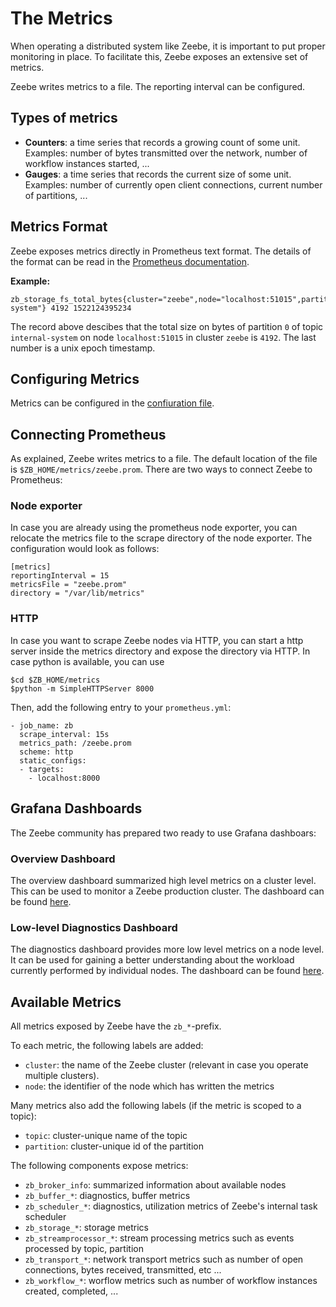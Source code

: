 # The Metrics

When operating a distributed system like Zeebe, it is important to put proper monitoring in place.
To facilitate this, Zeebe exposes an extensive set of metrics.

Zeebe writes metrics to a file. The reporting interval can be configured.

## Types of metrics

* **Counters**: a time series that records a growing count of some unit. Examples: number of bytes transmitted over the network, number of workflow instances started, ...
* **Gauges**: a time series that records the current size of some unit. Examples: number of currently open client connections, current number of partitions, ...

## Metrics Format

Zeebe exposes metrics directly in Prometheus text format.
The details of the format can be read in the [Prometheus documentation][prom-format].

**Example:**

```
zb_storage_fs_total_bytes{cluster="zeebe",node="localhost:51015",partition="0",topic="internal-system"} 4192 1522124395234
```

The record above descibes that the total size on bytes of partition `0` of topic `internal-system` on node `localhost:51015` in cluster `zeebe` is `4192`. The last number is a unix epoch timestamp.

## Configuring Metrics

Metrics can be configured in the [confiuration file](operations/the-zeebecfgtoml-file.html#Metrics).

## Connecting Prometheus

As explained, Zeebe writes metrics to a file. The default location of the file is `$ZB_HOME/metrics/zeebe.prom`. There are two ways to connect Zeebe to Prometheus:

### Node exporter

In case you are already using the prometheus node exporter, you can relocate the metrics file to the scrape directory of the node exporter. The configuration would look as follows:

```
[metrics]
reportingInterval = 15
metricsFile = "zeebe.prom"
directory = "/var/lib/metrics"
```

### HTTP

In case you want to scrape Zeebe nodes via HTTP, you can start a http server inside the metrics directory and expose
the directory via HTTP. In case python is available, you can use

```
$cd $ZB_HOME/metrics
$python -m SimpleHTTPServer 8000
```

Then, add the following entry to your `prometheus.yml`:

```
- job_name: zb
  scrape_interval: 15s
  metrics_path: /zeebe.prom
  scheme: http
  static_configs:
  - targets:
    - localhost:8000
```

## Grafana Dashboards

The Zeebe community has prepared two ready to use Grafana dashboars:

### Overview Dashboard

The overview dashboard summarized high level metrics on a cluster level. This can be used to monitor a Zeebe production cluster. The dashboard can be found [here](https://grafana.com/dashboards/5237).

### Low-level Diagnostics Dashboard

The diagnostics dashboard provides more low level metrics on a node level. It can be used for gaining a better understanding about the workload currently performed by individual nodes. The dashboard can be found [here](https://grafana.com/dashboards/5210).

## Available Metrics

All metrics exposed by Zeebe have the `zb_*`-prefix.

To each metric, the following labels are added:

* `cluster`: the name of the Zeebe cluster (relevant in case you operate multiple clusters).
* `node`: the identifier of the node which has written the metrics

Many metrics also add the following labels (if the metric is scoped to a topic):

* `topic`: cluster-unique name of the topic
* `partition`: cluster-unique id of the partition

The following components expose metrics:

* `zb_broker_info`: summarized information about available nodes
* `zb_buffer_*`: diagnostics, buffer metrics
* `zb_scheduler_*`: diagnostics, utilization metrics of Zeebe's internal task scheduler
* `zb_storage_*`: storage metrics
* `zb_streamprocessor_*`: stream processing metrics such as events processed by topic, partition
* `zb_transport_*`: network transport metrics such as number of open connections, bytes received, transmitted, etc ...
* `zb_workflow_*`: worflow metrics such as number of workflow instances created, completed, ...

[prom-format]: https://prometheus.io/docs/instrumenting/exposition_formats/#text-format-details
